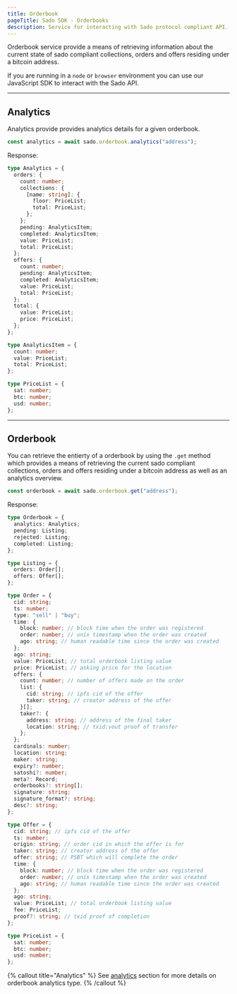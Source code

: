 ```yaml
---
title: Orderbook
pageTitle: Sado SDK - Orderbooks
description: Service for interacting with Sado protocol compliant API.
---
```


Orderbook service provide a means of retrieving information about the current state of sado compliant collections, orders and offers residing under a bitcoin address.

If you are running in a `node` or `browser` environment you can use our JavaScript SDK to interact with the Sado API.

---

## Analytics

Analytics provide provides analytics details for a given orderbook.

```ts
const analytics = await sado.orderbook.analytics("address");
```

Response:

```ts
type Analytics = {
  orders: {
    count: number;
    collections: {
      [name: string]: {
        floor: PriceList;
        total: PriceList;
      };
    };
    pending: AnalyticsItem;
    completed: AnalyticsItem;
    value: PriceList;
    total: PriceList;
  };
  offers: {
    count: number;
    pending: AnalyticsItem;
    completed: AnalyticsItem;
    value: PriceList;
    total: PriceList;
  };
  total: {
    value: PriceList;
    price: PriceList;
  };
};

type AnalyticsItem = {
  count: number;
  value: PriceList;
  total: PriceList;
};

type PriceList = {
  sat: number;
  btc: number;
  usd: number;
};
```

---

## Orderbook

You can retrieve the entierty of a orderbook by using the `.get` method which provides a means of retrieving the current sado compliant collections, orders and offers residing under a bitcoin address as well as an analytics overview.

```ts
const orderbook = await sado.orderbook.get("address");
```

Response:

```ts
type Orderbook = {
  analytics: Analytics;
  pending: Listing;
  rejected: Listing;
  completed: Listing;
};

type Listing = {
  orders: Order[];
  offers: Offer[];
};

type Order = {
  cid: string;
  ts: number;
  type: "sell" | "buy";
  time: {
    block: number; // block time when the order was registered
    order: number; // unix timestamp when the order was created
    ago: string; // human readable time since the order was created
  };
  ago: string;
  value: PriceList; // total orderbook listing value
  price: PriceList; // asking price for the location
  offers: {
    count: number; // number of offers made on the order
    list: {
      cid: string; // ipfs cid of the offer
      taker: string; // creator address of the offer
    }[];
    taker?: {
      address: string; // address of the final taker
      location: string; // txid:vout proof of transfer
    };
  };
  cardinals: number;
  location: string;
  maker: string;
  expiry?: number;
  satoshi?: number;
  meta?: Record;
  orderbooks?: string[];
  signature: string;
  signature_format?: string;
  desc?: string;
};

type Offer = {
  cid: string; // ipfs cid of the offer
  ts: number;
  origin: string; // order cid in which the offer is for
  taker: string; // creator address of the offer
  offer: string; // PSBT which will complete the order
  time: {
    block: number; // block time when the order was registered
    order: number; // unix timestamp when the order was created
    ago: string; // human readable time since the order was created
  };
  ago: string;
  value: PriceList; // total orderbook listing value
  fee: PriceList;
  proof?: string; // txid proof of completion
};

type PriceList = {
  sat: number;
  btc: number;
  usd: number;
};
```

{% callout title="Analytics" %}
See [analytics](#orderbook-analytics) section for more details on orderbook analytics type.
{% /callout %}
